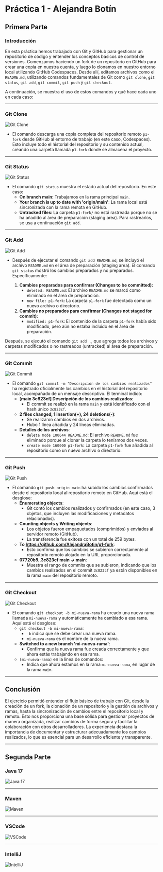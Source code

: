 # Práctica 1 - Alejandra Botín

## Primera Parte

### Introducción

En esta práctica hemos trabajado con Git y GitHub para gestionar un repositorio de código y entender los conceptos básicos de control de versiones. Comenzamos haciendo un fork de un repositorio en GitHub para crear una copia en nuestra cuenta, y luego lo clonamos en nuestro entorno local utilizando GitHub Codespaces. Desde allí, editamos archivos como el `README.md`, utilizando comandos fundamentales de Git como `git clone`, `git status`, `git add`, `git commit`, `git push` y `git checkout`.

A continuación, se muestra el uso de estos comandos y qué hace cada uno en cada caso:

---

### Git Clone

![Git Clone](images/"git%20clone.png")

- El comando descarga una copia completa del repositorio remoto `p1-fork` desde GitHub al entorno de trabajo (en este caso, Codespaces). Esto incluye todo el historial del repositorio y su contenido actual, creando una carpeta llamada `p1-fork` donde se almacena el proyecto.

---

### Git Status

![Git Status](images/git%20status.png)

- El comando `git status` muestra el estado actual del repositorio. En este caso:
  - **On branch main**: Trabajamos en la rama principal `main`.
  - **Your branch is up to date with 'origin/main'**: La rama local está sincronizada con la rama remota en GitHub.
  - **Untracked files**: La carpeta `p1-fork/` no está rastreada porque no se ha añadido al área de preparación (staging area). Para rastrearlos, se usa a continuación `git add`.

---

### Git Add

![Git Add](images/git%20add.png)

- Después de ejecutar el comando `git add README.md`, se incluyó el archivo `README.md` en el área de preparación (staging area). El comando `git status` mostró los cambios preparados y no preparados. Específicamente:

  1. **Cambios preparados para confirmar (Changes to be committed):**
     - `deleted: README.md`: El archivo `README.md` se marcó como eliminado en el área de preparación.
     - `new file: p1-fork`: La carpeta `p1-fork` fue detectada como un nuevo archivo o directorio.
  2. **Cambios no preparados para confirmar (Changes not staged for commit):**
     - `modified: p1-fork`: El contenido de la carpeta `p1-fork` había sido modificado, pero aún no estaba incluido en el área de preparación.

Después, se ejecutó el comando `git add .`, que agrega todos los archivos y carpetas modificados o no rastreados (untracked) al área de preparación.

---

### Git Commit

![Git Commit](images/git%20commit.png)

- El comando `git commit -m "Descripción de los cambios realizados"` ha registrado oficialmente los cambios en el historial del repositorio local, acompañado de un mensaje descriptivo. El terminal indicó:
  - **[main 3c823cf] Descripción de los cambios realizados**:
    - El commit se realizó en la rama `main` y está identificado con el hash único `3c823cf`.
  - **2 files changed, 1 insertion(+), 24 deletions(-)**:
    - Se realizaron cambios en dos archivos.
    - Hubo 1 línea añadida y 24 líneas eliminadas.
  - **Detalles de los archivos**:
    - `delete mode 100644 README.md`: El archivo `README.md` fue eliminado porque al clonar la carpeta lo teníamos dos veces.
    - `create mode 160000 p1-fork`: La carpeta `p1-fork` fue añadida al repositorio como un nuevo archivo o directorio.

---

### Git Push

![Git Push](images/git%20push.png)

- El comando `git push origin main` ha subido los cambios confirmados desde el repositorio local al repositorio remoto en GitHub. Aquí está el desglose:
  - **Enumerating objects**:
    - Git contó los cambios realizados y confirmados (en este caso, 3 objetos, que incluyen las modificaciones y metadatos relacionados).
  - **Counting objects y Writing objects**:
    - Los objetos fueron empaquetados (comprimidos) y enviados al servidor remoto (GitHub).
    - La transferencia fue exitosa con un total de 259 bytes.
  - **To https://github.com/AlejandraBotin/p1-fork**:
    - Esto confirma que los cambios se subieron correctamente al repositorio remoto alojado en la URL proporcionada.
  - **07720b5..3c823cf main -> main**:
    - Muestra el rango de commits que se subieron, indicando que los cambios realizados en el commit `3c823cf` ya están disponibles en la rama `main` del repositorio remoto.

---

### Git Checkout

![Git Checkout](images/git%20checkout.png)

- El comando `git checkout -b mi-nueva-rama` ha creado una nueva rama llamada `mi-nueva-rama` y automáticamente ha cambiado a esa rama. Aquí está el desglose:
  - `git checkout -b mi-nueva-rama`:
    - `-b` indica que se debe crear una nueva rama.
    - `mi-nueva-rama` es el nombre de la nueva rama.
  - **Switched to a new branch 'mi-nueva-rama'**:
    - Confirma que la nueva rama fue creada correctamente y que ahora estás trabajando en esa rama.
  - `(mi-nueva-rama)` en la línea de comandos:
    - Indica que ahora estamos en la rama `mi-nueva-rama`, en lugar de la rama `main`.

---

## Conclusión

El ejercicio permitió entender el flujo básico de trabajo con Git, desde la creación de un fork, la clonación de un repositorio y la gestión de archivos y ramas, hasta la sincronización de cambios entre el repositorio local y remoto. Esto nos proporciona una base sólida para gestionar proyectos de manera organizada, realizar cambios de forma segura y facilitar la colaboración con otros desarrolladores. La experiencia destaca la importancia de documentar y estructurar adecuadamente los cambios realizados, lo que es esencial para un desarrollo eficiente y transparente.

---

## Segunda Parte

### Java 17

![Java 17](images/java%2017.png)

---

### Maven

![Maven](images/maven.png)

---

### VSCode

![VSCode](images/VS%20Code.png)

---

### IntelliJ

![IntelliJ](images/IntelliJ.png)
